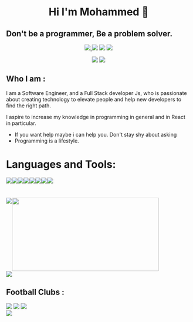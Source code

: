 <h1 align="center">Hi I'm Mohammed 👋</h1>

 ## Don't be a programmer, Be a problem solver. 
 
<p align="center">
    <a href="https://www.facebook.com/mohamadmsalah7"><img src="https://badges.aleen42.com/src/facebook.svg"/>
    <a href="https://www.linkedin.com/in/mohammedmsalah"><img src="https://img.shields.io/badge/linkedin-%230177B5?&logo=linkedin&=white"/></a>
      <a href="https://www.instagram.com/mohamad.m.salah"><img src="https://badges.aleen42.com/src/instagram.svg"/></a>
    </a>
    <a href="https://twitter.com/mohamadmsalah"><img src="https://badges.aleen42.com/src/twitter.svg"/></a>
  </p>
  
  <div align="center" >
     <img src="https://img.shields.io/badge/Gmail-mohmsal96%40gmail.com-orange">
    <a href="https://"><img src="https://img.shields.io/badge/Personal%20Site-Soon-red"/></a>
</div>
 


 ## Who I am :
 I am a Software Engineer, and a Full Stack developer Js,
  who is passionate about creating technology to elevate people and help new developers to find the right path.
  
I aspire to increase my knowledge in programming in general and in React in particular.

- If you want help maybe i can help you. Don't stay shy about asking 
- Programming is a lifestyle. 


# Languages and Tools:


<div>
 
  <div style="display: flex;  flex-direction:row;  align-items: flex-start;">
   <img src="https://badges.aleen42.com/src/github.svg"/> 
   <img src="https://badges.aleen42.com/src/javascript.svg">
   <img src="https://badges.aleen42.com/src/node.svg">
   <img src="https://badges.aleen42.com/src/react.svg">
   <img src="hhttps://badges.aleen42.com/src/visual_studio_code.svg">
   <img src="https://badges.aleen42.com/src/eslint.svg">
   <img src="https://badges.aleen42.com/src/redux.svg">
   <img src="https://badges.aleen42.com/src/jest_1.svg">
  </div>
</div>

#

<div>
  <div style="display: flex;  flex-direction:row;  align-items: flex-start;">
   <img src="https://github-readme-stats.vercel.app/api?username=mohammedsalah7&show_icons=true&theme=dark"/> 
   <img width="400px" height="200px" src="https://github-readme-stats.vercel.app/api/top-langs/?username=mohammedsalah7&layout=compact&theme=dark">
  </div>
</div>

<div >
<div style="display: flex;">   
    <img src="http://github-readme-streak-stats.herokuapp.com?user=mohammedsalah7&theme=dark&date_format=M%20j%5B%2C%20Y%5D"/>
</div>
    </div>

## Football Clubs :
<img src="https://badges.aleen42.com/src/liverpool.svg">
 
<img src="https://badges.aleen42.com/src/barcelona.svg">
 
<img src="https://badges.aleen42.com/src/ac_milan.svg">


<div align="center" >
<div style="display: flex;">   
    <img src="https://github.com/mscoutermarsh/mscoutermarsh/blob/master/teeter.gif?raw=true"/>
</div>
    </div>
